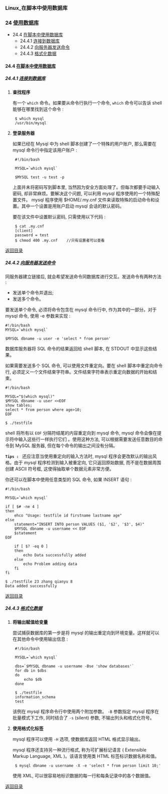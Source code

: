 ### Linux_在脚本中使用数据库


### 24 [使用数据库](id:toc)

- 24.4 [在脚本中使用数据库](#在脚本中使用数据库)  
    - 24.4.1 [连接到数据库](#连接到数据库)
    - 24.4.2 [向服务器发送命令](#向服务器发送命令)
    - 24.4.3 [格式化数据](#格式化数据)

#### 24.4 [在脚本中使用数据库](id:在脚本中使用数据库)


##### 24.4.1 [连接到数据库](id:连接到数据库)

1. **查找程序**

    有一个 `which` 命令。如果要从命令行执行一个命令, `which` 命令可以告诉 shell 能够在哪里找到这个命令 :  
    
        $ which mysql
        /usr/bin/mysql
        
2. **登录服务器**

    如果已经在 Mysql 中为 shell 脚本创建了一个特殊的用户账户, 那么需要在 mysql 命令行中指定该用户账户 :  
    
        #!/bin/bash
        
        MYSQL=`which mysql`
        
        $MYSQL test -u test -p
        
    上面并未将密码写到脚本里, 当然因为安全方面处理了。但每次都要手动输入密码, 却非常麻烦。要解决这个问题, 可以利用 mysql 程序使用的一个特殊配置文件。 mysql 程序使用 $HOME/.my.cnf 文件来读取特殊的启动命令和设置。其中一个设置是用账户启动 mysql 会话的默认密码。
    
    要在该文件中设置默认密码, 只需使用以下代码 : 
    
        $ cat .my.cnf
        [client]
        password = test
        $ chmod 400 .my.cnf    //只有设置者可以查看

[返回目录](#toc)   

   
##### 24.4.2 [向服务器发送命令](id:向服务器发送命令)

同服务器建立链接后, 就会希望发送命令同数据库进行交互。发送命令有两种方法 :  
    
- 发送单个命令并退出;
- 发送多个命令。

要发送单个命令, 必须将命令包含在 mysql 命令行中, 作为其中的一部分。对于 mysql 命令, 使用 -e 参数来实现 : 

    #!/bin/bash
    MYSQL=`which mysql`
    
    $MYSQL dbname -u user -e 'select * from person'
    
数据库服务器将 SQL 命令的结果返回给 shell 脚本, 在 STDOUT 中显示这些结果。

如果需要发送多个 SQL 命令, 可以使用文件重定向。要在 shell 脚本中重定向命令行, 必须定义一个文件结束字符串。文件结束字符串表示重定向数据的开始和结束。

    #!/bin/bash
    
    MYSQL="$(which mysql)"
    $MYSQL dbname -u user <<EOF
    show tables;
    select * from person where age>10;
    EOF
    
    $ ./testfile
    
shell 将所有以 `EOF` 分隔符结尾的内容重定向到 mysql 命令, mysql 命令会像在提示符中输入这些行一样执行它们 。使用这种方法, 可以根据需要发送任意数目的命令到 MySQL 服务器, 但在每个命令的输出之间没有分隔。

**`Tips : `** 还应注意当使用重定向的输入方法时, mysql 程序会更改默认的输出风格。由于 mysql 程序检测到输入被重定向, 它只返回原始数据, 而不是在数据周围创建 ASCII 符号框, 这使得抽取单个数据元素非常方便。

你还可以在脚本中使用任意类型的 SQL 命令, 如果 INSERT 语句 : 

    #!/bin/bash
    
    MYSQL=`which mysql`
    
    if [ $# -ne 4 ]
    then
        ehco "Usage: testfile id firstname lastname age"
    else
        statement="INSERT INTO person VALUES ($1, '$2', '$3', $4)"
        $MYSQL dbname -u username << EOF
        $statement
    EOF
    
        if [ $? -eq 0 ] 
        then
            echo Data successfully added
        else
            echo Problem adding data
        fi
    fi
    
    $ ./testfile 23 zhang qianyu 8
    Data added successfully

[返回目录](#toc)   

##### 24.4.3 [格式化数据](id:格式化数据)

1. **将输出赋值给变量**  

    尝试捕获数据库的第一步是将 mysql 的输出重定向到环境变量。这样就可以在其他命令中使用输出信息 :  
    
        #!/bin/bash
        
        MYSQL=`which mysql`
        
        dbs=`$MYSQL dbname -u username -Bse 'show databases'`
        for db in $dbs
        do
            echo $db
        done
        
        $ ./testfile
        information_schema
        test
        
    该例在 mysql 程序命令行中使用两个附加参数。 `-B` 参数指定 mysql 程序在批量模式下工作, 同时结合了 `-s` (silent) 参数, 不输出列头和格式化符号。

2. **使用格式化标签**

    mysql 程序可以使用 `-H` 选项, 使数据库返回 HTML 格式显示输出。
    
    mysql 程序还支持另一种流行格式, 称为可扩展标记语言 ( Extensible Markup Language, XML )。该语言使用类 HTML 标签标识数据名称和值。
    
        $ mysql dbname -u username -X -e 'select * from person limit 10;'
        
    使用 XML, 可以很容易地标识数据的每一行和每条记录中的各个数据值。
 
[返回目录](#toc)   

